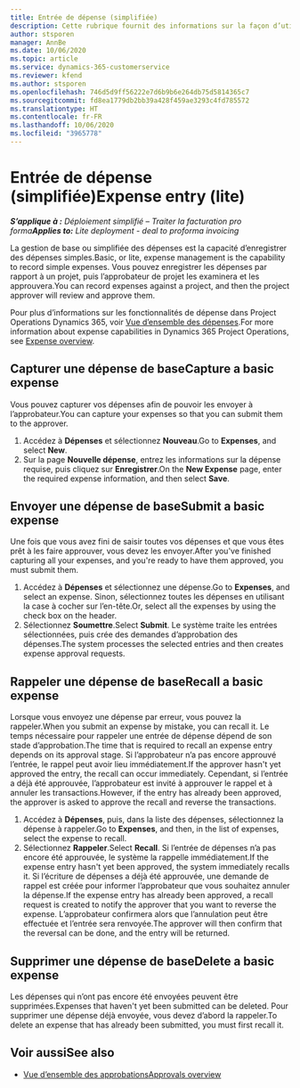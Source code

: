```yaml
---
title: Entrée de dépense (simplifiée)
description: Cette rubrique fournit des informations sur la façon d’utiliser la saisie de dépenses dans un déploiement simplifié.
author: stsporen
manager: AnnBe
ms.date: 10/06/2020
ms.topic: article
ms.service: dynamics-365-customerservice
ms.reviewer: kfend
ms.author: stsporen
ms.openlocfilehash: 746d5d9ff56222e7d6b9b6e264db75d5814365c7
ms.sourcegitcommit: fd8ea1779db2bb39a428f459ae3293c4fd785572
ms.translationtype: HT
ms.contentlocale: fr-FR
ms.lasthandoff: 10/06/2020
ms.locfileid: "3965778"
---
```

# <a name="expense-entry-lite"></a><span data-ttu-id="bf523-103">Entrée de dépense (simplifiée)</span><span class="sxs-lookup"><span data-stu-id="bf523-103">Expense entry (lite)</span></span>

<span data-ttu-id="bf523-104">_**S’applique à :** Déploiement simplifié – Traiter la facturation pro forma_</span><span class="sxs-lookup"><span data-stu-id="bf523-104">_**Applies to:** Lite deployment - deal to proforma invoicing_</span></span>

<span data-ttu-id="bf523-105">La gestion de base ou simplifiée des dépenses est la capacité d’enregistrer des dépenses simples.</span><span class="sxs-lookup"><span data-stu-id="bf523-105">Basic, or lite, expense management is the capability to record simple expenses.</span></span> <span data-ttu-id="bf523-106">Vous pouvez enregistrer les dépenses par rapport à un projet, puis l’approbateur de projet les examinera et les approuvera.</span><span class="sxs-lookup"><span data-stu-id="bf523-106">You can record expenses against a project, and then the project approver will review and approve them.</span></span>

<span data-ttu-id="bf523-107">Pour plus d’informations sur les fonctionnalités de dépense dans Project Operations Dynamics 365, voir [Vue d’ensemble des dépenses](expense-overview.md).</span><span class="sxs-lookup"><span data-stu-id="bf523-107">For more information about expense capabilities in Dynamics 365 Project Operations, see [Expense overview](expense-overview.md).</span></span>

## <a name="capture-a-basic-expense"></a><span data-ttu-id="bf523-108">Capturer une dépense de base</span><span class="sxs-lookup"><span data-stu-id="bf523-108">Capture a basic expense</span></span>

<span data-ttu-id="bf523-109">Vous pouvez capturer vos dépenses afin de pouvoir les envoyer à l’approbateur.</span><span class="sxs-lookup"><span data-stu-id="bf523-109">You can capture your expenses so that you can submit them to the approver.</span></span>

1. <span data-ttu-id="bf523-110">Accédez à **Dépenses** et sélectionnez **Nouveau**.</span><span class="sxs-lookup"><span data-stu-id="bf523-110">Go to **Expenses**, and select **New**.</span></span>
2. <span data-ttu-id="bf523-111">Sur la page **Nouvelle dépense**, entrez les informations sur la dépense requise, puis cliquez sur **Enregistrer**.</span><span class="sxs-lookup"><span data-stu-id="bf523-111">On the **New Expense** page, enter the required expense information, and then select **Save**.</span></span>

## <a name="submit-a-basic-expense"></a><span data-ttu-id="bf523-112">Envoyer une dépense de base</span><span class="sxs-lookup"><span data-stu-id="bf523-112">Submit a basic expense</span></span>

<span data-ttu-id="bf523-113">Une fois que vous avez fini de saisir toutes vos dépenses et que vous êtes prêt à les faire approuver, vous devez les envoyer.</span><span class="sxs-lookup"><span data-stu-id="bf523-113">After you've finished capturing all your expenses, and you're ready to have them approved, you must submit them.</span></span>

1. <span data-ttu-id="bf523-114">Accédez à **Dépenses** et sélectionnez une dépense.</span><span class="sxs-lookup"><span data-stu-id="bf523-114">Go to **Expenses**, and select an expense.</span></span> <span data-ttu-id="bf523-115">Sinon, sélectionnez toutes les dépenses en utilisant la case à cocher sur l’en-tête.</span><span class="sxs-lookup"><span data-stu-id="bf523-115">Or, select all the expenses by using the check box on the header.</span></span>
2. <span data-ttu-id="bf523-116">Sélectionnez **Soumettre**.</span><span class="sxs-lookup"><span data-stu-id="bf523-116">Select **Submit**.</span></span> <span data-ttu-id="bf523-117">Le système traite les entrées sélectionnées, puis crée des demandes d’approbation des dépenses.</span><span class="sxs-lookup"><span data-stu-id="bf523-117">The system processes the selected entries and then creates expense approval requests.</span></span>

## <a name="recall-a-basic-expense"></a><span data-ttu-id="bf523-118">Rappeler une dépense de base</span><span class="sxs-lookup"><span data-stu-id="bf523-118">Recall a basic expense</span></span>

<span data-ttu-id="bf523-119">Lorsque vous envoyez une dépense par erreur, vous pouvez la rappeler.</span><span class="sxs-lookup"><span data-stu-id="bf523-119">When you submit an expense by mistake, you can recall it.</span></span> <span data-ttu-id="bf523-120">Le temps nécessaire pour rappeler une entrée de dépense dépend de son stade d’approbation.</span><span class="sxs-lookup"><span data-stu-id="bf523-120">The time that is required to recall an expense entry depends on its approval stage.</span></span>  <span data-ttu-id="bf523-121">Si l’approbateur n’a pas encore approuvé l’entrée, le rappel peut avoir lieu immédiatement.</span><span class="sxs-lookup"><span data-stu-id="bf523-121">If the approver hasn't yet approved the entry, the recall can occur immediately.</span></span> <span data-ttu-id="bf523-122">Cependant, si l’entrée a déjà été approuvée, l’approbateur est invité à approuver le rappel et à annuler les transactions.</span><span class="sxs-lookup"><span data-stu-id="bf523-122">However, if the entry has already been approved, the approver is asked to approve the recall and reverse the transactions.</span></span>

1. <span data-ttu-id="bf523-123">Accédez à **Dépenses**, puis, dans la liste des dépenses, sélectionnez la dépense à rappeler.</span><span class="sxs-lookup"><span data-stu-id="bf523-123">Go to **Expenses**, and then, in the list of expenses, select the expense to recall.</span></span>
2. <span data-ttu-id="bf523-124">Sélectionnez **Rappeler**.</span><span class="sxs-lookup"><span data-stu-id="bf523-124">Select **Recall**.</span></span> <span data-ttu-id="bf523-125">Si l’entrée de dépenses n’a pas encore été approuvée, le système la rappelle immédiatement.</span><span class="sxs-lookup"><span data-stu-id="bf523-125">If the expense entry hasn't yet been approved, the system immediately recalls it.</span></span> <span data-ttu-id="bf523-126">Si l’écriture de dépenses a déjà été approuvée, une demande de rappel est créée pour informer l’approbateur que vous souhaitez annuler la dépense.</span><span class="sxs-lookup"><span data-stu-id="bf523-126">If the expense entry has already been approved, a recall request is created to notify the approver that you want to reverse the expense.</span></span> <span data-ttu-id="bf523-127">L’approbateur confirmera alors que l’annulation peut être effectuée et l’entrée sera renvoyée.</span><span class="sxs-lookup"><span data-stu-id="bf523-127">The approver will then confirm that the reversal can be done, and the entry will be returned.</span></span>

## <a name="delete-a-basic-expense"></a><span data-ttu-id="bf523-128">Supprimer une dépense de base</span><span class="sxs-lookup"><span data-stu-id="bf523-128">Delete a basic expense</span></span>

<span data-ttu-id="bf523-129">Les dépenses qui n’ont pas encore été envoyées peuvent être supprimées.</span><span class="sxs-lookup"><span data-stu-id="bf523-129">Expenses that haven't yet been submitted can be deleted.</span></span> <span data-ttu-id="bf523-130">Pour supprimer une dépense déjà envoyée, vous devez d’abord la rappeler.</span><span class="sxs-lookup"><span data-stu-id="bf523-130">To delete an expense that has already been submitted, you must first recall it.</span></span>

## <a name="see-also"></a><span data-ttu-id="bf523-131">Voir aussi</span><span class="sxs-lookup"><span data-stu-id="bf523-131">See also</span></span>

- [<span data-ttu-id="bf523-132">Vue d’ensemble des approbations</span><span class="sxs-lookup"><span data-stu-id="bf523-132">Approvals overview</span></span>](../approvals/approvals-overview.md)
